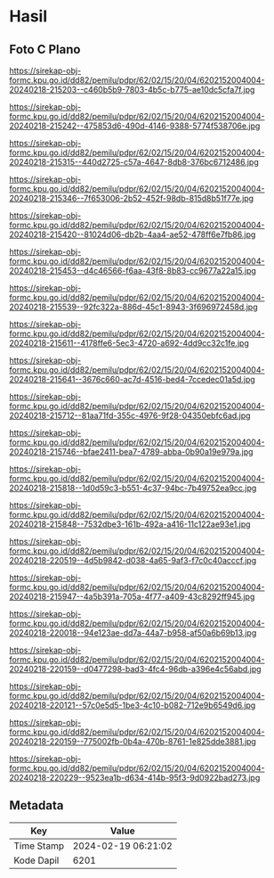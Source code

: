 # Hasil

## Foto C Plano

https://sirekap-obj-formc.kpu.go.id/dd82/pemilu/pdpr/62/02/15/20/04/6202152004004-20240218-215203--c460b5b9-7803-4b5c-b775-ae10dc5cfa7f.jpg

https://sirekap-obj-formc.kpu.go.id/dd82/pemilu/pdpr/62/02/15/20/04/6202152004004-20240218-215242--475853d6-490d-4146-9388-5774f538706e.jpg

https://sirekap-obj-formc.kpu.go.id/dd82/pemilu/pdpr/62/02/15/20/04/6202152004004-20240218-215315--440d2725-c57a-4647-8db8-376bc6712486.jpg

https://sirekap-obj-formc.kpu.go.id/dd82/pemilu/pdpr/62/02/15/20/04/6202152004004-20240218-215346--7f653006-2b52-452f-98db-815d8b51f77e.jpg

https://sirekap-obj-formc.kpu.go.id/dd82/pemilu/pdpr/62/02/15/20/04/6202152004004-20240218-215420--81024d06-db2b-4aa4-ae52-478ff6e7fb86.jpg

https://sirekap-obj-formc.kpu.go.id/dd82/pemilu/pdpr/62/02/15/20/04/6202152004004-20240218-215453--d4c46566-f6aa-43f8-8b83-cc9677a22a15.jpg

https://sirekap-obj-formc.kpu.go.id/dd82/pemilu/pdpr/62/02/15/20/04/6202152004004-20240218-215539--92fc322a-886d-45c1-8943-3f696972458d.jpg

https://sirekap-obj-formc.kpu.go.id/dd82/pemilu/pdpr/62/02/15/20/04/6202152004004-20240218-215611--4178ffe6-5ec3-4720-a692-4dd9cc32c1fe.jpg

https://sirekap-obj-formc.kpu.go.id/dd82/pemilu/pdpr/62/02/15/20/04/6202152004004-20240218-215641--3676c660-ac7d-4516-bed4-7ccedec01a5d.jpg

https://sirekap-obj-formc.kpu.go.id/dd82/pemilu/pdpr/62/02/15/20/04/6202152004004-20240218-215712--81aa71fd-355c-4976-9f28-04350ebfc6ad.jpg

https://sirekap-obj-formc.kpu.go.id/dd82/pemilu/pdpr/62/02/15/20/04/6202152004004-20240218-215746--bfae2411-bea7-4789-abba-0b90a19e979a.jpg

https://sirekap-obj-formc.kpu.go.id/dd82/pemilu/pdpr/62/02/15/20/04/6202152004004-20240218-215818--1d0d59c3-b551-4c37-94bc-7b49752ea9cc.jpg

https://sirekap-obj-formc.kpu.go.id/dd82/pemilu/pdpr/62/02/15/20/04/6202152004004-20240218-215848--7532dbe3-161b-492a-a416-11c122ae93e1.jpg

https://sirekap-obj-formc.kpu.go.id/dd82/pemilu/pdpr/62/02/15/20/04/6202152004004-20240218-220519--4d5b9842-d038-4a65-9af3-f7c0c40acccf.jpg

https://sirekap-obj-formc.kpu.go.id/dd82/pemilu/pdpr/62/02/15/20/04/6202152004004-20240218-215947--4a5b391a-705a-4f77-a409-43c8292ff945.jpg

https://sirekap-obj-formc.kpu.go.id/dd82/pemilu/pdpr/62/02/15/20/04/6202152004004-20240218-220018--94e123ae-dd7a-44a7-b958-af50a6b69b13.jpg

https://sirekap-obj-formc.kpu.go.id/dd82/pemilu/pdpr/62/02/15/20/04/6202152004004-20240218-220159--d0477298-bad3-4fc4-96db-a396e4c56abd.jpg

https://sirekap-obj-formc.kpu.go.id/dd82/pemilu/pdpr/62/02/15/20/04/6202152004004-20240218-220121--57c0e5d5-1be3-4c10-b082-712e9b6549d6.jpg

https://sirekap-obj-formc.kpu.go.id/dd82/pemilu/pdpr/62/02/15/20/04/6202152004004-20240218-220159--775002fb-0b4a-470b-8761-1e825dde3881.jpg

https://sirekap-obj-formc.kpu.go.id/dd82/pemilu/pdpr/62/02/15/20/04/6202152004004-20240218-220229--9523ea1b-d634-414b-95f3-9d0922bad273.jpg


## Metadata

| Key        | Value               |
| ---------- | ------------------- |
| Time Stamp | 2024-02-19 06:21:02 |
| Kode Dapil | 6201                |



